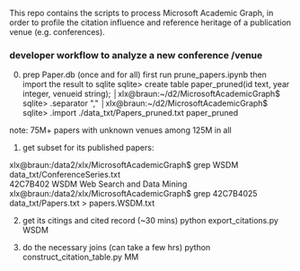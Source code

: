 

This repo contains the scripts to process Microsoft Academic Graph, 
in order to profile the citation influence and reference heritage of a publication venue (e.g. conferences). 


### developer workflow to analyze a new conference /venue

0) prep Paper.db (once and for all)
first run prune_papers.ipynb
then import the result to sqlite 
sqlite> create table paper_pruned(id text, year integer, venueid string);                │xlx@braun:~/d2/MicrosoftAcademicGraph$ 
sqlite> .separator ","                                                                   │xlx@braun:~/d2/MicrosoftAcademicGraph$ 
sqlite> .import ./data_txt/Papers_pruned.txt paper_pruned  

note: 75M+ papers with unknown venues among 125M in all   

1) get subset for its published papers:

xlx@braun:/data2/xlx/MicrosoftAcademicGraph$ grep WSDM data_txt/ConferenceSeries.txt    
42C7B402        WSDM    Web Search and Data Mining                                       
xlx@braun:/data2/xlx/MicrosoftAcademicGraph$ grep 42C7B4025 data_txt/Papers.txt > papers.WSDM.txt                                                

2) get its citings and cited record (~30 mins)
python export_citations.py WSDM

3) do the necessary joins (can take a few hrs)
python construct_citation_table.py MM
